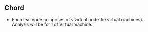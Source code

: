 ## Chord
- Each real node comprises of v virtual nodes(ie virtual machines). Analysis will be for 1 of Virtual machine.
